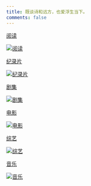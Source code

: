 ```yaml
---
title: 既谈诗和远方，也爱浮生当下。
comments: false
---
```


<div class="post-body">
  <div class="subpage-box">
    <div class="subpage-box-cover">
      <a href="books/" data-pjax-state="">
        <p class="image-caption">阅读</p>
        <img alt="阅读" data-src="https://cos.pinlyu.com/culture/books/cover.webp" src="https://cos.pinlyu.com/culture/books/cover.webp" data-loaded="true"></a>
    </div>
    <div class="subpage-box-cover">
      <a href="documentaries/" data-pjax-state="">
        <p class="image-caption">纪录片</p>
        <img alt="纪录片" data-src="https://cos.pinlyu.com/culture/documentaries/cover.webp" src="https://cos.pinlyu.com/culture/documentaries/cover.webp" data-loaded="true"></a>
    </div>
    <div class="subpage-box-cover">
      <a href="series/" data-pjax-state="">
        <p class="image-caption">剧集</p>
        <img alt="剧集" data-src="https://cos.pinlyu.com/culture/series/cover.webp" src="https://cos.pinlyu.com/culture/series/cover.webp" data-loaded="true"></a>
    </div>
    <div class="subpage-box-cover">
      <a href="movies/" data-pjax-state="">
        <p class="image-caption">电影</p>
        <img alt="电影" data-src="https://cos.pinlyu.com/culture/movies/cover.webp" src="https://cos.pinlyu.com/culture/movies/cover.webp" data-loaded="true"></a>
    </div>
    <div class="subpage-box-cover">
      <a href="variety-show/" data-pjax-state="">
        <p class="image-caption">综艺</p>
        <img alt="综艺" data-src="https://cos.pinlyu.com/culture/variety-show/cover.webp" src="https://cos.pinlyu.com/culture/variety-show/cover.webp" data-loaded="true"></a>
    </div>
    <div class="subpage-box-cover">
      <a href="music/" data-pjax-state="">
        <p class="image-caption">音乐</p>
        <img alt="音乐" data-src="https://cos.pinlyu.com/culture/music/cover.webp" src="https://cos.pinlyu.com/culture/music/cover.webp" data-loaded="true"></a>
    </div>
  </div>
</div>
